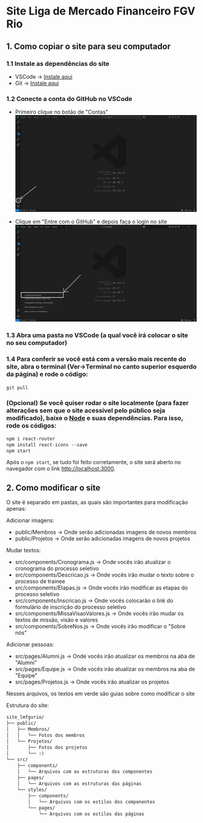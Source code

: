 # Site Liga de Mercado Financeiro FGV Rio

## 1. Como copiar o site para seu computador

### 1.1 Instale as dependências do site

- VSCode -> [Instale aqui](https://code.visualstudio.com/download)
- Git -> [Instale aqui](https://git-scm.com/downloads)

### 1.2 Conecte a conta do GitHub no VSCode

- Primeiro clique no botão de "Contas"
![Imagem](/public/Guia//Captura%20de%20tela%202025-04-01%20204854.jpg)

- Clique em "Entre com o GitHub" e depois faça o login no site
![Imagem](/public/Guia/Captura%20de%20tela%202025-04-01%20205134.jpg)

### 1.3 Abra uma pasta no VSCode (a qual você irá colocar o site no seu computador)

### 1.4 Para conferir se você está com a versão mais recente do site, abra o terminal (Ver->Terminal no canto superior esquerdo da página) e rode o código:

`git pull`

### (Opcional) Se você quiser rodar o site localmente (para fazer alterações sem que o site acessível pelo público seja modificado), baixe o [Node](https://nodejs.org/en/download) e suas dependências. Para isso, rode os códigos:

```
npm i react-router
npm install react-icons --save
npm start
```
Após o `npm start`, se tudo foi feito corretamente, o site será aberto no navegador com o link [http://localhost:3000](http://localhost:3000).



## 2. Como modificar o site

O site é separado em pastas, as quais são importantes para modificação apenas:

Adicionar imagens:
- public/Membros -> Onde serão adicionadas imagens de novos membros
- public/Projetos -> Onde serão adicionadas imagens de novos projetos 

Mudar textos:
- src/components/Cronograma.js -> Onde vocês irão atualizar o cronograma do processo seletivo
- src/components/Descricao.js -> Onde vocês irão mudar o texto sobre o processo de trainee
- src/components/Etapas.js -> Onde vocês irão modificar as etapas do processo seletivo
- src/components/Inscricao.js -> Onde vocês colocarão o link do formulário de inscrição do processo seletivo
- src/components/MissaVisaoValores.js -> Onde vocês irão mudar os textos de missão, visão e valores
- src/components/SobreNos.js -> Onde vocês irão modificar o "Sobre nós"

Adicionar pessoas:
- src/pages/Alumni.js -> Onde vocês irão atualizar os membros na aba de "Alumni"
- src/pages/Equipe.js -> Onde vocês irão atualizar os membros na aba de "Equipe"
- src/pages/Projetos.js -> Onde vocês irão atualizar os projetos

Nesses arquivos, os textos em verde são guias sobre como modificar o site


Estrutura do site:


```
site_lmfgvrio/
├── public/
│   ├── Membros/
│   │   └── Fotos dos membros
│   └── Projetos/
│       ├── Fotos dos projetos
│       └── :)
└── src/
    ├── components/
    │   └── Arquivos com as estruturas dos componentes
    ├── pages/
    │   └── Arquivos com as estruturas das páginas
    └── styles/
        ├── components/
        │   └── Arquivos com os estilos dos componentes
        └── pages/
            └── Arquivos com os estilos das páginas
```